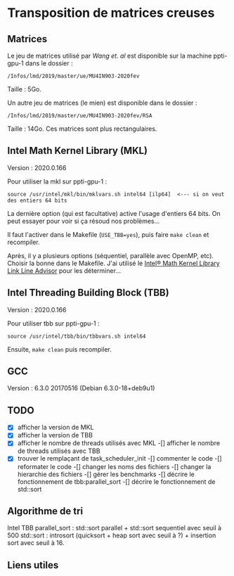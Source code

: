 # Transposition de matrices creuses

## Matrices

Le jeu de matrices utilisé par *Wang et. al* est disponible sur la machine ppti-gpu-1 dans le dossier :

	/Infos/lmd/2019/master/ue/MU4IN903-2020fev

Taille : 5Go.

Un autre jeu de matrices (le mien) est disponible dans le dossier :

	/Infos/lmd/2019/master/ue/MU4IN903-2020fev/RSA

Taille : 14Go. Ces matrices sont plus rectangulaires.


## Intel Math Kernel Library (MKL)

Version : 2020.0.166

Pour utiliser la mkl sur ppti-gpu-1 :

	source /usr/intel/mkl/bin/mklvars.sh intel64 [ilp64]  <--- si on veut des entiers 64 bits

La dernière option (qui est facultative) active l'usage d'entiers 64 bits. On peut essayer pour voir si ça résoud nos problèmes...

Il faut l'activer dans le Makefile (`USE_TBB=yes`), puis faire `make clean` et recompiler. 

Après, il y a plusieurs options (séquentiel, parallèle avec OpenMP, etc). Choisir la bonne dans le Makefile. J'ai utilisé le [Intel® Math Kernel Library Link Line Advisor](https://software.intel.com/content/www/us/en/develop/articles/intel-mkl-link-line-advisor.html) pour les déterminer...


## Intel Threading Building Block (TBB)

Version : 2020.0.166

Pour utiliser tbb sur ppti-gpu-1 :

	source /usr/intel/tbb/bin/tbbvars.sh intel64

Ensuite, `make clean` puis recompiler.

## GCC

Version : 6.3.0 20170516 (Debian 6.3.0-18+deb9u1)

## TODO

-[x] afficher la version de MKL
-[x] afficher la version de TBB
-[x] afficher le nombre de threads utilisés avec MKL
-[] afficher le nombre de threads utilisés avec TBB
-[x] trouver le remplaçant de task_scheduler_init
-[] commenter le code
-[] reformater le code
-[] changer les noms des fichiers
-[] changer la hierarchie des fichiers
-[] gérer les benchmarks
-[] décrire le fonctionnement de tbb:parallel_sort
-[] décrire le fonctionnement de std::sort

## Algorithme de tri

Intel TBB parallel_sort : std::sort parallel + std::sort sequentiel avec seuil à 500
std::sort : introsort (quicksort + heap sort avec seuil à ?) + insertion sort avec seuil à 16.

## Liens utiles

